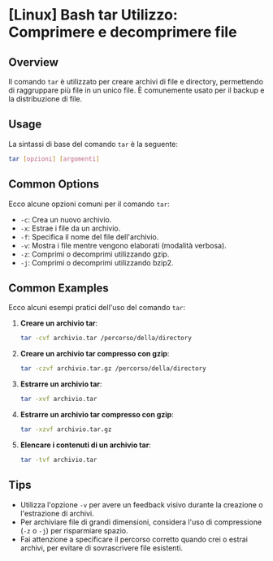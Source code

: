 # [Linux] Bash tar Utilizzo: Comprimere e decomprimere file

## Overview
Il comando `tar` è utilizzato per creare archivi di file e directory, permettendo di raggruppare più file in un unico file. È comunemente usato per il backup e la distribuzione di file.

## Usage
La sintassi di base del comando `tar` è la seguente:

```bash
tar [opzioni] [argomenti]
```

## Common Options
Ecco alcune opzioni comuni per il comando `tar`:

- `-c`: Crea un nuovo archivio.
- `-x`: Estrae i file da un archivio.
- `-f`: Specifica il nome del file dell'archivio.
- `-v`: Mostra i file mentre vengono elaborati (modalità verbosa).
- `-z`: Comprimi o decomprimi utilizzando gzip.
- `-j`: Comprimi o decomprimi utilizzando bzip2.

## Common Examples
Ecco alcuni esempi pratici dell'uso del comando `tar`:

1. **Creare un archivio tar**:
   ```bash
   tar -cvf archivio.tar /percorso/della/directory
   ```

2. **Creare un archivio tar compresso con gzip**:
   ```bash
   tar -czvf archivio.tar.gz /percorso/della/directory
   ```

3. **Estrarre un archivio tar**:
   ```bash
   tar -xvf archivio.tar
   ```

4. **Estrarre un archivio tar compresso con gzip**:
   ```bash
   tar -xzvf archivio.tar.gz
   ```

5. **Elencare i contenuti di un archivio tar**:
   ```bash
   tar -tvf archivio.tar
   ```

## Tips
- Utilizza l'opzione `-v` per avere un feedback visivo durante la creazione o l'estrazione di archivi.
- Per archiviare file di grandi dimensioni, considera l'uso di compressione (`-z` o `-j`) per risparmiare spazio.
- Fai attenzione a specificare il percorso corretto quando crei o estrai archivi, per evitare di sovrascrivere file esistenti.